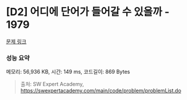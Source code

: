 # [D2] 어디에 단어가 들어갈 수 있을까 - 1979 

[문제 링크](https://swexpertacademy.com/main/code/problem/problemDetail.do?contestProbId=AV5PuPq6AaQDFAUq) 

### 성능 요약

메모리: 56,936 KB, 시간: 149 ms, 코드길이: 869 Bytes



> 출처: SW Expert Academy, https://swexpertacademy.com/main/code/problem/problemList.do